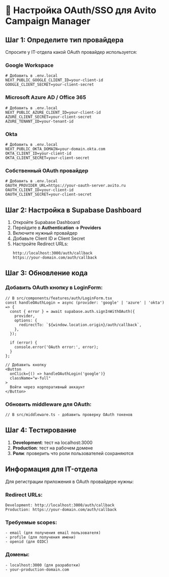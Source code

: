 # 🔐 Настройка OAuth/SSO для Avito Campaign Manager

## Шаг 1: Определите тип провайдера

Спросите у IT-отдела какой OAuth провайдер используется:

### Google Workspace
```env
# Добавить в .env.local
NEXT_PUBLIC_GOOGLE_CLIENT_ID=your-client-id
GOOGLE_CLIENT_SECRET=your-client-secret
```

### Microsoft Azure AD / Office 365
```env
# Добавить в .env.local
NEXT_PUBLIC_AZURE_CLIENT_ID=your-client-id
AZURE_CLIENT_SECRET=your-client-secret
AZURE_TENANT_ID=your-tenant-id
```

### Okta
```env
# Добавить в .env.local
NEXT_PUBLIC_OKTA_DOMAIN=your-domain.okta.com
OKTA_CLIENT_ID=your-client-id
OKTA_CLIENT_SECRET=your-client-secret
```

### Собственный OAuth провайдер
```env
# Добавить в .env.local
OAUTH_PROVIDER_URL=https://your-oauth-server.avito.ru
OAUTH_CLIENT_ID=your-client-id
OAUTH_CLIENT_SECRET=your-client-secret
```

## Шаг 2: Настройка в Supabase Dashboard

1. Откройте Supabase Dashboard
2. Перейдите в **Authentication → Providers**
3. Включите нужный провайдер
4. Добавьте Client ID и Client Secret
5. Настройте Redirect URLs:
   ```
   http://localhost:3000/auth/callback
   https://your-domain.com/auth/callback
   ```

## Шаг 3: Обновление кода

### Добавить OAuth кнопку в LoginForm:

```tsx
// В src/components/features/auth/LoginForm.tsx
const handleOAuthLogin = async (provider: 'google' | 'azure' | 'okta') => {
  const { error } = await supabase.auth.signInWithOAuth({
    provider,
    options: {
      redirectTo: `${window.location.origin}/auth/callback`,
    },
  });
  
  if (error) {
    console.error('OAuth error:', error);
  }
};

// Добавить кнопку
<Button 
  onClick={() => handleOAuthLogin('google')}
  className="w-full"
>
  Войти через корпоративный аккаунт
</Button>
```

### Обновить middleware для OAuth:

```tsx
// В src/middleware.ts - добавить проверку OAuth токенов
```

## Шаг 4: Тестирование

1. **Development**: тест на localhost:3000
2. **Production**: тест на рабочем домене
3. **Роли**: проверить что роли пользователей сохраняются

## Информация для IT-отдела

Для регистрации приложения в OAuth провайдере нужны:

### Redirect URLs:
```
Development: http://localhost:3000/auth/callback
Production: https://your-domain.com/auth/callback
```

### Требуемые scopes:
```
- email (для получения email пользователя)
- profile (для получения имени)
- openid (для OIDC)
```

### Домены:
```
- localhost:3000 (для разработки)
- your-production-domain.com
``` 